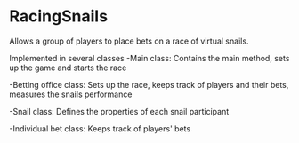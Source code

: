 # RacingSnails

Allows a group of players to place bets on a race of virtual snails.
 
Implemented in several classes
-Main class: Contains the main method, sets up the game and starts the race

-Betting office class: Sets up the race, keeps track of players and their bets, measures the snails performance

-Snail class: Defines the properties of each snail participant 

-Individual bet class: Keeps track of players' bets